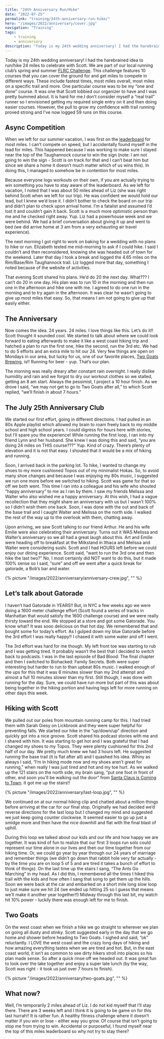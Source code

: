 ```yaml
---
title: "24th Anniversary Run/Hike"
date: "2022-07-25"
permalink: "training/24th-anniversary-run-hike/"
hero: "/images/2022/anniversary/cover.jpg"
navigation: "Training"
tags:
    - training
    - anniversary
description: "Today is my 24th wedding anniversary! I had the harebrained idea to run/hike 24 miles to celebrate with Scott. We are part of our local running club’s spring and summer FLRC Challenge."
---
```


Today is my 24th wedding anniversary! I had the harebrained idea to run/hike 24 miles to celebrate with Scott. We are part of our local running club’s spring and summer [FLRC Challenge](https://fingerlakesrunners.org/challenge/). This challenge features 10 courses that you can cover the ground for and get miles to compete in different ways. These include fastest times, most miles overall, most miles on a specific trail and more. One particular course was to be my “one and done” course. It was one that Scott lobbied our organizer to have and I was pretty bummed about. It is hard for me.I don’t consider myself a “real trail” runner so I envisioned getting my required single entry on it and then doing easier courses. However, the pull to grow my confidence with trail running proved strong and I’ve now logged 59 runs on this course. 

## Async Competition

When we left for our summer vacation, I was first on the [leaderboard](https://challenge.fingerlakesrunners.org/) for most miles. I can’t compete on speed, but I accidentally found myself in the lead for miles. This happened because I was working to make sure I stayed near the top of the Taughannock course to win the sign (note: I am not going to win the sign - Scott is on track for that and I can’t beat him but since we share a home it doesn’t much matter which of us wins this). In doing this, I managed to somehow be in contention for most miles. 

Because everyone logs workouts on their own, if you are actually trying to win something you have to stay aware of the leaderboard. As we left for vacation, I noted that I was about 50 miles ahead of Liz (she was right behind Scott when we left for our trip). He was confident we would hold our lead, but I knew we’d lose it. I didn’t bother to check the board on our trip and didn’t plan to check upon arrival home. I’m a fatalist and assumed I’d lost it and couldn’t gain it back. Scott is a much more optimistic person than me and he checked right away. Yup. Liz had a powerhouse week and we were behind. We had a brief conversation about giving it up and went to bed (we did arrive home at 3 am from a very exhausting air travel experience). 

The next morning I got right to work on baking for a wedding with no plans to hike or run. Elizabeth texted me mid-morning to ask if I could hike. I said I couldn’t and then reconsidered, knowing she was headed out of town for the weekend. Later that day I took a break and logged the 4.65 miles on the Rim/Base/Rim Taughannock trail. Liz logged more that day, something I noted because of the website of activities.

That evening Scott shared his plans. He’d do 20 the next day. What??? I can’t do 20 in one day. His plan was to run 10 in the morning and then run one in the afternoon and hike one with me. I agreed to do one run in the morning and to try again in the afternoon. It was clear he wasn’t going to give up most miles that easy. So, that means I am not going to give up that easily either.

## The Anniversary

Now comes the idea. 24 years. 24 miles. I love things like this. Let’s do it!! Scott thought it sounded cool. We started to talk about where we could look forward to eating afterwards to make it like a west coast hiking trip and hatched a plan to run the first one, hike the second, run the 3rd etc. We had to do 5 efforts and an extra mile to hit our 24. Very few things are open on Mondays in our area, but lucky for us, one of our favorite places, [Two Goats Brewing](https://twogoatsbrewing.com/), is!! Running for beer - yup. That’s our plan.

The morning was really dreary after constant rain overnight. I really dislike humidity and rain and we forgot to dry our workout clothes so we stalled, getting an 8 am start. Always the pessimist, I project a 10 hour finish. As we drove I said, “we may not get to go to Two Goats after all,” to which Scott replied, “we’ll finish in about 7 hours.”

## The July 25th Anniversary Club

We started our first effort, going in different directions. I had pulled in an 80s Apple playlist which allowed my brain to roam freely back to my middle school and high school years. I could digress for hours here with stories, but I’ll spare you the experience! While running the first loop, I ran into my friend Lynn and her husband. She knew I was doing this and said, “you are doing 24 miles on THIS course???” Yup. Kind of crazy. There’s plenty of elevation and it is not that easy. I shouted that it would be a mix of hiking and running.

Soon, I arrived back in the parking lot. To hike, I wanted to change my shoes to my more cushioned Topos out of my minimalist Hokas. So, to avoid many shoe changes and because I was enjoying my 80s music, I suggested we run one more before we switched to hiking. Scott was game for that so off we both went. This time I ran into a colleague and his wife who shouted “happy anniversary” to me as I ran by them. I saw my friends Melissa and Walter who also wished me a happy anniversary. At this wish, I had a vague recollection that they might share an anniversary with us but I wasn’t 100% so I didn’t wish them one back. Soon, I was done with the out and back of the base trail and I caught Walter and Melissa on the north side. I walked the rest of the way up to the overlook with them, chatting away.

Upon arriving, we saw Scott talking to our friend Arthur. He and his wife Emilie were also celebrating their anniversary. Turns out it WAS Melissa and Walter’s anniversary so we all had a great laugh about this. Art and Emilie were heading off to breakfast at the Milkstand in Ithaca and Melissa and Walter were considering sushi. Scott and I had HOURS left before we could enjoy our dining experience. Scott said, “want to run the 3rd one and then hike the last two?” No, I most certainly did NOT want to do this, but it made 100% sense so I said, “sure” and off we went after a quick break for gatorade, a Bob’s bar and water.

{% picture "/images/2022/anniversary/anniversary-crew.jpg", "" %}

## Let’s talk about Gatorade

I haven’t had Gatorade in YEARS!! But, in NYC a few weeks ago we were doing a 1600 meter challenge effort (Scott found a series of tracks in Manhattan that would satisfy the 1600 challenge course) and we were really thirsty toward the end. We stopped at a store and got some Gatorade. You know what? It was sooo delicious on that hot day. We remembered that and bought some for today’s effort. As I gulped down my blue Gatorade before the 3rd effort I was really happy!! I chased it with some water and off I went.

The 3rd effort was hard for me though. My left front toe was starting to rub and I was getting tired. It probably wasn’t the best that I decided to switch back to podcasts. I was in the last episode of Bad Blood: The final chapter and then I switched to Biohacked: Family Secrets. Both were super interesting but harder to run to than upbeat 80s music. I walked enough of the ups for this that it was 6 minutes slower than my 2nd attempt and almost a full 10 minutes slower than my first. Still though, I was done with running for the day. Sure, we could have run more but part of this was about being together in the hiking portion and having legs left for more running on other days this week.

## Hiking with Scott

We pulled out our poles from mountain running camp for this. I had tried them with Sarah Giesy on Lickbrook and they were super helpful for preventing falls. We started our hike in the “up/down/up” direction and quickly got into a nice groove. Scott shared his podcast stories with me and I shared with him. It was starting to get hot and I was grateful that I had changed my shoes to my Topos. They were plenty cushioned for this 2nd half of our day. We pretty much knew we had 3 hours left. He suggested running the base trail (it is flat after all) and I quashed his idea. Whiny as always I said, “I’m in hiking mode now and my shoes aren’t great for running,” when really I was just tired and hot and my toe hurt. As we walked up the 121 stairs on the north side, my brain sang, “put one foot in front of other, and soon you’ll be walking out the door” from [Santa Claus is Coming to Town](https://youtu.be/OORsz2d1H7s). It got me up the stairs!!

{% picture "/images/2022/anniversary/last-loop.jpg", "" %}

We continued on at our normal hiking clip and chatted about a million things before arriving at the car for our final stop. Originally we had decided we’d reverse directions for the last loop but I changed my mind and suggested we just keep going counter clockwise. It seemed easier to go up just a smidge more and then have the nice downhill and flat with the final blast of uphill. 

During this loop we talked about our kids and our life and how happy we are together. It was kind of fun to realize that our first 3 loops run solo could represent our time alone in our lives and then our time together from our hiking time. Or, we could go year by year through our 24 years of marriage and remember things (we didn’t go down that rabbit hole very far actually - by the time you are on loop 5 of 5 and are tired it takes a bunch of effort to think of things). On the last time up the stairs I sang, “The Ants Go Marching” in my head. As I did this, I remembered all the times I hiked this trail with the kids and how often I sang that song to get them up the hills. Soon we were back at the car and embarked on a short mile long slow loop to just make sure we hit 24 (we ended up hitting 25 so I guess that means we’ll make it another year together!!) Midway through this last bit, my watch hit 10% power - luckily there was enough left for me to finish.

## Two Goats

On the west coast when we finish a hike we go straight to wherever we plan on going all dusty and stinky. Scott suggested early in the day that we go home and shower before heading to Two Goats. I sighed and said, “ok” reluctantly. I LOVE the west coast and the crazy long days of hiking and how amazing everything tastes when we are tired and hot. But, in the east coast world, it isn’t as common to see dirty hikers stroll into places so his plan made sense. So after a quick rinse off we headed out. It was great fun to look over the lake together and enjoy a super late lunch (by the way, Scott was right - it took us just over 7 hours to finish).

{% picture "/images/2022/anniversary/two-goats.jpg", "" %}


## What now?

Well, I’m temporarily 2 miles ahead of Liz. I do not kid myself that I’ll stay there. There are 3 weeks left and I think it is going to be game on for this last hurrah!! It is rather fun. A healthy fitness challenge where it doesn’t matter if you win or lose - either way you grow. Of course that isn’t going to stop me from trying to win. Accidental or purposeful, I found myself near the top of this miles leaderboard so why not try to stay there? 
